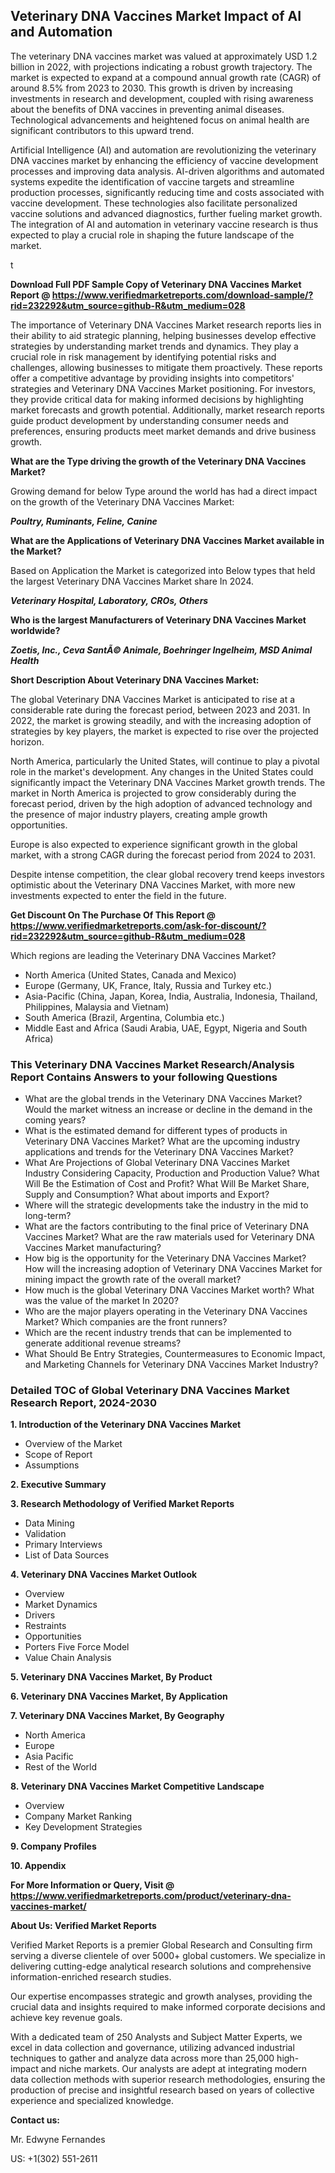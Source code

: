 <h2>Veterinary DNA Vaccines Market Impact of AI and Automation</h2><p>The veterinary DNA vaccines market was valued at approximately USD 1.2 billion in 2022, with projections indicating a robust growth trajectory. The market is expected to expand at a compound annual growth rate (CAGR) of around 8.5% from 2023 to 2030. This growth is driven by increasing investments in research and development, coupled with rising awareness about the benefits of DNA vaccines in preventing animal diseases. Technological advancements and heightened focus on animal health are significant contributors to this upward trend.</p><p>Artificial Intelligence (AI) and automation are revolutionizing the veterinary DNA vaccines market by enhancing the efficiency of vaccine development processes and improving data analysis. AI-driven algorithms and automated systems expedite the identification of vaccine targets and streamline production processes, significantly reducing time and costs associated with vaccine development. These technologies also facilitate personalized vaccine solutions and advanced diagnostics, further fueling market growth. The integration of AI and automation in veterinary vaccine research is thus expected to play a crucial role in shaping the future landscape of the market.</p>t</p><p id="" class=""><strong>Download Full PDF Sample Copy of Veterinary DNA Vaccines Market Report @ <a href="https://www.verifiedmarketreports.com/download-sample/?rid=232292&utm_source=github-R&utm_medium=028" target="_blank">https://www.verifiedmarketreports.com/download-sample/?rid=232292&utm_source=github-R&utm_medium=028</a></strong></p><p>The importance of&nbsp;Veterinary DNA Vaccines Market research reports lies in their ability to aid strategic planning, helping businesses develop effective strategies by understanding market trends and dynamics. They play a crucial role in risk management by identifying potential risks and challenges, allowing businesses to mitigate them proactively. These reports offer a competitive advantage by providing insights into competitors' strategies and Veterinary DNA Vaccines Market positioning. For investors, they provide critical data for making informed decisions by highlighting market forecasts and growth potential. Additionally, market research reports guide product development by understanding consumer needs and preferences, ensuring products meet market demands and drive business growth.</p><p><strong>What are the&nbsp;Type driving the growth of the Veterinary DNA Vaccines Market?</strong></p><p id="" class="">Growing demand for below Type around the world has had a direct impact on the growth of the Veterinary DNA Vaccines Market:</p><em><strong>Poultry, Ruminants, Feline, Canine</strong></em></p><strong>What are the&nbsp;Applications&nbsp;of Veterinary DNA Vaccines Market available in the Market?</strong></p><p id="" class="">Based on Application the Market is categorized into Below types that held the largest Veterinary DNA Vaccines Market share In 2024.</p><em><strong>Veterinary Hospital, Laboratory, CROs, Others</strong></em></p><strong>Who is the largest Manufacturers of Veterinary DNA Vaccines Market worldwide?</strong></p><p><em><strong>Zoetis, Inc., Ceva SantÃ© Animale, Boehringer Ingelheim, MSD Animal Health</strong></em></p><p id="" class=""><strong>Short Description About Veterinary DNA Vaccines Market:</strong></p><p>The global Veterinary DNA Vaccines Market is anticipated to rise at a considerable rate during the forecast period, between 2023 and 2031. In 2022, the market is growing steadily, and with the increasing adoption of strategies by key players, the market is expected to rise over the projected horizon.</p><p>North America, particularly the United States, will continue to play a pivotal role in the market's development. Any changes in the United States could significantly impact the Veterinary DNA Vaccines Market growth trends. The market in North America is projected to grow considerably during the forecast period, driven by the high adoption of advanced technology and the presence of major industry players, creating ample growth opportunities.</p><p>Europe is also expected to experience significant growth in the global market, with a strong CAGR during the forecast period from 2024 to 2031.</p><p>Despite intense competition, the clear global recovery trend keeps investors optimistic about the Veterinary DNA Vaccines Market, with more new investments expected to enter the field in the future.</p><p id="" class=""><strong>Get Discount On The Purchase Of This Report @ <a href="https://www.verifiedmarketreports.com/ask-for-discount/?rid=232292&utm_source=github-R&utm_medium=028" target="_blank">https://www.verifiedmarketreports.com/ask-for-discount/?rid=232292&utm_source=github-R&utm_medium=028</a></strong></p>Which regions are leading the Veterinary DNA Vaccines Market?</p><ul><li>North America (United States, Canada and Mexico)</li><li>Europe (Germany, UK, France, Italy, Russia and Turkey etc.)</li><li>Asia-Pacific (China, Japan, Korea, India, Australia, Indonesia, Thailand, Philippines, Malaysia and Vietnam)</li><li>South America (Brazil, Argentina, Columbia etc.)</li><li>Middle East and Africa (Saudi Arabia, UAE, Egypt, Nigeria and South Africa)</li></ul><h3 id="" class="">This Veterinary DNA Vaccines Market Research/Analysis Report Contains Answers to your following Questions</h3><ul><li>What are the global trends in the Veterinary DNA Vaccines Market? Would the market witness an increase or decline in the demand in the coming years?</li><li>What is the estimated demand for different types of products in Veterinary DNA Vaccines Market? What are the upcoming industry applications and trends for the Veterinary DNA Vaccines Market?</li><li>What Are Projections of Global Veterinary DNA Vaccines Market Industry Considering Capacity, Production and Production Value? What Will Be the Estimation of Cost and Profit? What Will Be Market Share, Supply and Consumption? What about imports and Export?</li><li>Where will the strategic developments take the industry in the mid to long-term?</li><li>What are the factors contributing to the final price of Veterinary DNA Vaccines Market? What are the raw materials used for Veterinary DNA Vaccines Market manufacturing?</li><li>How big is the opportunity for the Veterinary DNA Vaccines Market? How will the increasing adoption of Veterinary DNA Vaccines Market for mining impact the growth rate of the overall market?</li><li>How much is the global Veterinary DNA Vaccines Market worth? What was the value of the market In 2020?</li><li>Who are the major players operating in the Veterinary DNA Vaccines Market? Which companies are the front runners?</li><li>Which are the recent industry trends that can be implemented to generate additional revenue streams?</li><li>What Should Be Entry Strategies, Countermeasures to Economic Impact, and Marketing Channels for Veterinary DNA Vaccines Market Industry?</li></ul><h3 id="" class="">Detailed TOC of Global Veterinary DNA Vaccines Market Research Report, 2024-2030</h3><p id="" class=""><strong>1. Introduction of the Veterinary DNA Vaccines Market</strong></p><ul><li>Overview of the Market</li><li>Scope of Report</li><li>Assumptions</li></ul><p id="" class=""><strong>2. Executive Summary</strong></p><p id="" class=""><strong>3. Research Methodology of Verified Market Reports</strong></p><ul><li>Data Mining</li><li>Validation</li><li>Primary Interviews</li><li>List of Data Sources</li></ul><p id="" class=""><strong>4. Veterinary DNA Vaccines Market Outlook</strong></p><ul><li>Overview</li><li>Market Dynamics</li><li>Drivers</li><li>Restraints</li><li>Opportunities</li><li>Porters Five Force Model</li><li>Value Chain Analysis</li></ul><p id="" class=""><strong>5. Veterinary DNA Vaccines Market, By Product</strong></p><p id="" class=""><strong>6. Veterinary DNA Vaccines Market, By Application</strong></p><p id="" class=""><strong>7. Veterinary DNA Vaccines Market, By Geography</strong></p><ul><li>North America</li><li>Europe</li><li>Asia Pacific</li><li>Rest of the World</li></ul><p id="" class=""><strong>8. Veterinary DNA Vaccines Market Competitive Landscape</strong></p><ul><li>Overview</li><li>Company Market Ranking</li><li>Key Development Strategies</li></ul><p id="" class=""><strong>9. Company Profiles</strong></p><p id="" class=""><strong>10. Appendix</strong></p><p id="" class=""><strong>For More Information or Query, Visit @ <a href="https://www.verifiedmarketreports.com/product/veterinary-dna-vaccines-market/" target="_blank">https://www.verifiedmarketreports.com/product/veterinary-dna-vaccines-market/</a></strong></p><p id="" class=""><strong>About Us: Verified Market Reports</strong></p><p id="" class="">Verified Market Reports is a premier Global Research and Consulting firm serving a diverse clientele of over 5000+ global customers. We specialize in delivering cutting-edge analytical research solutions and comprehensive information-enriched research studies.</p><p id="" class="">Our expertise encompasses strategic and growth analyses, providing the crucial data and insights required to make informed corporate decisions and achieve key revenue goals.</p><p id="" class="">With a dedicated team of 250 Analysts and Subject Matter Experts, we excel in data collection and governance, utilizing advanced industrial techniques to gather and analyze data across more than 25,000 high-impact and niche markets. Our analysts are adept at integrating modern data collection methods with superior research methodologies, ensuring the production of precise and insightful research based on years of collective experience and specialized knowledge.</p><p id="" class=""><strong>Contact us:</strong></p><p id="" class="">Mr. Edwyne Fernandes</p><p id="" class="">US: +1(302) 551-2611</p>
